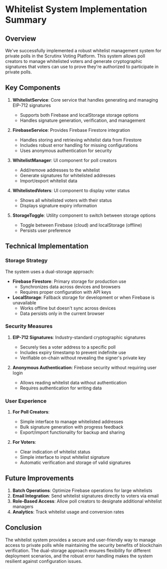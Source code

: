 # Whitelist System Implementation Summary

## Overview

We've successfully implemented a robust whitelist management system for private polls in the Scrutinx Voting Platform. This system allows poll creators to manage whitelisted voters and generate cryptographic signatures that voters can use to prove they're authorized to participate in private polls.

## Key Components

1. **WhitelistService**: Core service that handles generating and managing EIP-712 signatures
   - Supports both Firebase and localStorage storage options
   - Handles signature generation, verification, and management

2. **FirebaseService**: Provides Firebase Firestore integration
   - Handles storing and retrieving whitelist data from Firestore
   - Includes robust error handling for missing configurations
   - Uses anonymous authentication for security

3. **WhitelistManager**: UI component for poll creators
   - Add/remove addresses to the whitelist
   - Generate signatures for whitelisted addresses
   - Import/export whitelist data

4. **WhitelistedVoters**: UI component to display voter status
   - Shows all whitelisted voters with their status
   - Displays signature expiry information

5. **StorageToggle**: Utility component to switch between storage options
   - Toggle between Firebase (cloud) and localStorage (offline)
   - Persists user preference

## Technical Implementation

### Storage Strategy

The system uses a dual-storage approach:
- **Firebase Firestore**: Primary storage for production use
  - Synchronizes data across devices and browsers
  - Requires proper configuration with API keys
- **LocalStorage**: Fallback storage for development or when Firebase is unavailable
  - Works offline but doesn't sync across devices
  - Data persists only in the current browser

### Security Measures

1. **EIP-712 Signatures**: Industry-standard cryptographic signatures
   - Securely ties a voter address to a specific poll
   - Includes expiry timestamp to prevent indefinite use
   - Verifiable on-chain without revealing the signer's private key

2. **Anonymous Authentication**: Firebase security without requiring user login
   - Allows reading whitelist data without authentication
   - Requires authentication for writing data

### User Experience

1. **For Poll Creators**:
   - Simple interface to manage whitelisted addresses
   - Bulk signature generation with progress feedback
   - Export/import functionality for backup and sharing

2. **For Voters**:
   - Clear indication of whitelist status
   - Simple interface to input whitelist signature
   - Automatic verification and storage of valid signatures

## Future Improvements

1. **Batch Operations**: Optimize Firebase operations for large whitelists
2. **Email Integration**: Send whitelist signatures directly to voters via email
3. **Role-Based Access**: Allow poll creators to designate additional whitelist managers
4. **Analytics**: Track whitelist usage and conversion rates

## Conclusion

The whitelist system provides a secure and user-friendly way to manage access to private polls while maintaining the security benefits of blockchain verification. The dual-storage approach ensures flexibility for different deployment scenarios, and the robust error handling makes the system resilient against configuration issues. 